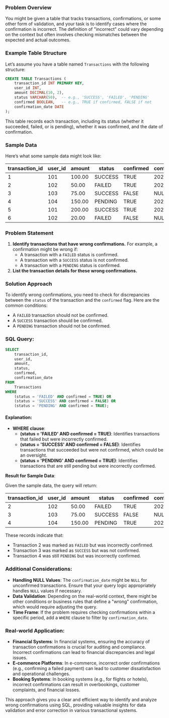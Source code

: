 ### Problem Overview

You might be given a table that tracks transactions, confirmations, or some other form of validation, and your task is to identify cases where the confirmation is incorrect. The definition of "incorrect" could vary depending on the context but often involves checking mismatches between the expected and actual outcomes.

### Example Table Structure

Let’s assume you have a table named `Transactions` with the following structure:

```sql
CREATE TABLE Transactions (
    transaction_id INT PRIMARY KEY,
    user_id INT,
    amount DECIMAL(10, 2),
    status VARCHAR(50),  -- e.g., 'SUCCESS', 'FAILED', 'PENDING'
    confirmed BOOLEAN,   -- e.g., TRUE if confirmed, FALSE if not
    confirmation_date DATE
);
```

This table records each transaction, including its status (whether it succeeded, failed, or is pending), whether it was confirmed, and the date of confirmation.

### Sample Data

Here’s what some sample data might look like:

| transaction_id | user_id | amount | status  | confirmed | confirmation_date |
|----------------|---------|--------|---------|-----------|-------------------|
| 1              | 101     | 100.00 | SUCCESS | TRUE      | 2024-08-01        |
| 2              | 102     | 50.00  | FAILED  | TRUE      | 2024-08-02        |
| 3              | 103     | 75.00  | SUCCESS | FALSE     | NULL              |
| 4              | 104     | 150.00 | PENDING | TRUE      | 2024-08-03        |
| 5              | 101     | 200.00 | SUCCESS | TRUE      | 2024-08-04        |
| 6              | 102     | 20.00  | FAILED  | FALSE     | NULL              |

### Problem Statement

1. **Identify transactions that have wrong confirmations.** For example, a confirmation might be wrong if:
    - A transaction with a `FAILED` status is confirmed.
    - A transaction with a `SUCCESS` status is not confirmed.
    - A transaction with a `PENDING` status is confirmed.
2. **List the transaction details for these wrong confirmations.**

### Solution Approach

To identify wrong confirmations, you need to check for discrepancies between the `status` of the transaction and the `confirmed` flag. Here are the common conditions:

- A `FAILED` transaction should not be confirmed.
- A `SUCCESS` transaction should be confirmed.
- A `PENDING` transaction should not be confirmed.

### SQL Query:

```sql
SELECT
    transaction_id,
    user_id,
    amount,
    status,
    confirmed,
    confirmation_date
FROM
    Transactions
WHERE
    (status = 'FAILED' AND confirmed = TRUE) OR
    (status = 'SUCCESS' AND confirmed = FALSE) OR
    (status = 'PENDING' AND confirmed = TRUE);
```

#### Explanation:

- **WHERE clause**:
  - **(status = 'FAILED' AND confirmed = TRUE)**: Identifies transactions that failed but were incorrectly confirmed.
  - **(status = 'SUCCESS' AND confirmed = FALSE)**: Identifies transactions that succeeded but were not confirmed, which could be an oversight.
  - **(status = 'PENDING' AND confirmed = TRUE)**: Identifies transactions that are still pending but were incorrectly confirmed.

**Result for Sample Data**:

Given the sample data, the query will return:

| transaction_id | user_id | amount | status  | confirmed | confirmation_date |
|----------------|---------|--------|---------|-----------|-------------------|
| 2              | 102     | 50.00  | FAILED  | TRUE      | 2024-08-02        |
| 3              | 103     | 75.00  | SUCCESS | FALSE     | NULL              |
| 4              | 104     | 150.00 | PENDING | TRUE      | 2024-08-03        |

These records indicate that:
- Transaction 2 was marked as `FAILED` but was incorrectly confirmed.
- Transaction 3 was marked as `SUCCESS` but was not confirmed.
- Transaction 4 was still `PENDING` but was incorrectly confirmed.

### Additional Considerations:

- **Handling NULL Values**: The `confirmation_date` might be `NULL` for unconfirmed transactions. Ensure that your query logic appropriately handles `NULL` values if necessary.
- **Data Validation**: Depending on the real-world context, there might be other conditions or business rules that define a "wrong" confirmation, which would require adjusting the query.
- **Time Frame**: If the problem requires checking confirmations within a specific period, add a `WHERE` clause to filter by `confirmation_date`.

### Real-world Application:

- **Financial Systems**: In financial systems, ensuring the accuracy of transaction confirmations is crucial for auditing and compliance. Incorrect confirmations can lead to financial discrepancies and legal issues.
- **E-commerce Platforms**: In e-commerce, incorrect order confirmations (e.g., confirming a failed payment) can lead to customer dissatisfaction and operational challenges.
- **Booking Systems**: In booking systems (e.g., for flights or hotels), incorrect confirmations can result in overbookings, customer complaints, and financial losses.

This approach gives you a clear and efficient way to identify and analyze wrong confirmations using SQL, providing valuable insights for data validation and error correction in various transactional systems.